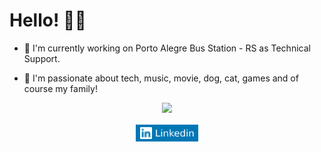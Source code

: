 # Hello! :santa::christmas_tree:

- :office: I'm currently working on Porto Alegre Bus Station - RS as Technical Support.

- :blue_heart: I'm passionate about tech, music, movie, dog, cat, games and of course my family! 

<p align="center">
  <a href= "https://github.com/lucasrmagalhaes/github-readme-stats">
    <img src= "https://github-readme-stats.vercel.app/api/top-langs/?username=lucasrmagalhaes&layout=compact"/>
  </a>
</p>

<!--
<p  align="center">
  <img src="https://github-readme-stats.vercel.app/api/top-langs/?username=lucasrmagalhaes&theme=dark" alt="lucasrmagalhaes" />
</p>
-->

<p align="center">
  <a href="https://www.linkedin.com/in/lucasrmagalhaes/" target="blank" alt="LinkedIn"><img align="center" style="margin: 2px" width="100px" alt="LinkedIn"              src="https://github.com/lucasrmagalhaes/lucasrmagalhaes/blob/master/img/LinkedIn.svg" />
  </a>
</p>

<!--
[![linkedin](https://i.ibb.co/GCTcBjk/linkedin2.png)](https://www.linkedin.com/in/lucasrmagalhaes/)
[![spotify](https://i.ibb.co/mDJgncx/spotify.png)](https://open.spotify.com/user/ad75itafbn7w2633u16rwhb09)
[![facebook](https://i.ibb.co/VvDKYth/facebook.png)](https://www.facebook.com/darosamagalhaes)
[![instagram](https://i.ibb.co/m9d7KZ7/instagram2.png)](https://www.instagram.com/darosa.ti/?hl=pt-br)
[![twitter](https://i.ibb.co/sCjcWFV/twitter2.png)](https://twitter.com/lcs_maluro)
-->
